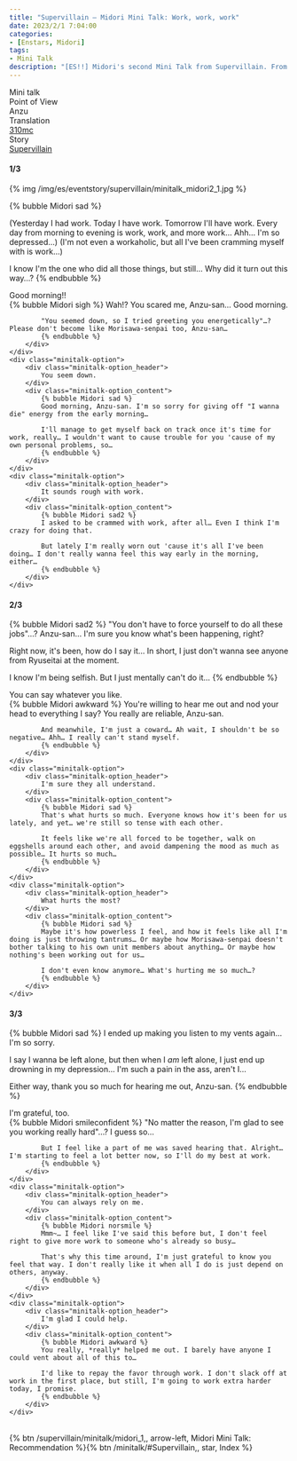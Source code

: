 ```yaml
---
title: "Supervillain – Midori Mini Talk: Work, work, work"
date: 2023/2/1 7:04:00
categories:
- [Enstars, Midori]
tags:
- Mini Talk
description: "[ES!!] Midori's second Mini Talk from Supervillain. From Anzu's POV."
---
```

<div class="three-wrapper" style="--storyColor:#5ac189;--storyColor-rgb:90,193,137;--storyColor-h:147.4;--storyColor-s:45.4%;--storyColor-l:55.5%;">
    <div class="info-area">
        <div class="info">
            <div class="info-item characters">
                <div class="label">
                    Mini talk
                </div>
                <div class="value">
								<a href="/categories/Enstars/Midori" character="Midori"></a>
                </div>
            </div>
            <div class="info-item one">
                <div class="label">
                    Point of View
                </div>
                <div class="value">
                    Anzu
                </div>
            </div>
            <div class="info-item two">
                <div class="label">
                    Translation
                </div>
                <div class="value">
                    <a href="/about">310mc</a>
                </div>
            </div>
            <div class="info-item three">
                <div class="label">
                   Story
                </div>
                <div class="value">
                    <a href="/supervillain">Supervillain</a>
                </div>
            </div>
        </div>
    </div>
</div>

<!-- more -->

#### <div mt="rare"></div> 1/3

{% img /img/es/eventstory/supervillain/minitalk_midori2_1.jpg %}

{% bubble Midori sad %}
<th>(Yesterday I had work. Today I have work. Tomorrow I'll have work. Every day from morning to evening is work, work, and more work… Ahh… I'm so depressed…)</th>

<th>(I'm not even a workaholic, but all I've been cramming myself with is work…)</th>

I know I'm the one who did all those things, but still… Why did it turn out this way…?
{% endbubble %}

<div class="minitalk" character="Anzu">
    <div class="minitalk-option">
        <div class="minitalk-option_header">
            Good morning!!
        </div>
        <div class="minitalk-option_content">
            {% bubble Midori sigh %}
            Wah!? You scared me, Anzu-san… Good morning.

            "You seemed down, so I tried greeting you energetically"…? Please don't become like Morisawa-senpai too, Anzu-san…
			{% endbubble %}
        </div>
    </div>
    <div class="minitalk-option">
        <div class="minitalk-option_header">
            You seem down.
        </div>
        <div class="minitalk-option_content">
            {% bubble Midori sad %}
            Good morning, Anzu-san. I'm so sorry for giving off "I wanna die" energy from the early morning…

            I'll manage to get myself back on track once it's time for work, really… I wouldn't want to cause trouble for you 'cause of my own personal problems, so…
			{% endbubble %}
        </div>
    </div>
    <div class="minitalk-option">
        <div class="minitalk-option_header">
            It sounds rough with work.
        </div>
        <div class="minitalk-option_content">
            {% bubble Midori sad2 %}
            I asked to be crammed with work, after all… Even I think I'm crazy for doing that.

            But lately I'm really worn out 'cause it's all I've been doing… I don't really wanna feel this way early in the morning, either…
			{% endbubble %}
        </div>
    </div>
</div>

#### <div mt="rare"></div> 2/3

{% bubble Midori sad2 %}
"You don't have to force yourself to do all these jobs"…? Anzu-san… I'm sure you know what's been happening, right?

Right now, it's been, how do I say it… In short, I just don't wanna see anyone from Ryuseitai at the moment.

I know I'm being selfish. But I just mentally can't do it…
{% endbubble %}

<div class="minitalk" character="Anzu">
    <div class="minitalk-option">
        <div class="minitalk-option_header">
            You can say whatever you like.
        </div>
        <div class="minitalk-option_content">
            {% bubble Midori awkward %}
            You're willing to hear me out and nod your head to everything I say? You really are reliable, Anzu-san.

            And meanwhile, I'm just a coward… Ah wait, I shouldn't be so negative… Ahh… I really can't stand myself.
			{% endbubble %}
        </div>
    </div>
    <div class="minitalk-option">
        <div class="minitalk-option_header">
            I'm sure they all understand.
        </div>
        <div class="minitalk-option_content">
            {% bubble Midori sad %}
            That's what hurts so much. Everyone knows how it's been for us lately, and yet… we're still so tense with each other.

            It feels like we're all forced to be together, walk on eggshells around each other, and avoid dampening the mood as much as possible… It hurts so much…
			{% endbubble %}
        </div>
    </div>
    <div class="minitalk-option">
        <div class="minitalk-option_header">
            What hurts the most?
        </div>
        <div class="minitalk-option_content">
            {% bubble Midori sad %}
            Maybe it's how powerless I feel, and how it feels like all I'm doing is just throwing tantrums… Or maybe how Morisawa-senpai doesn't bother talking to his own unit members about anything… Or maybe how nothing's been working out for us…

            I don't even know anymore… What's hurting me so much…?
			{% endbubble %}
        </div>
    </div>
</div>

#### <div mt="rare"></div> 3/3

{% bubble Midori sad %}
I ended up making you listen to my vents again… I'm so sorry.

I say I wanna be left alone, but then when I *am* left alone, I just end up drowning in my depression… I'm such a pain in the ass, aren't I…

Either way, thank you so much for hearing me out, Anzu-san.
{% endbubble %}

<div class="minitalk" character="Anzu">
    <div class="minitalk-option">
        <div class="minitalk-option_header">
          I'm grateful, too.
        </div>
        <div class="minitalk-option_content">
            {% bubble Midori smileconfident %}
            "No matter the reason, I'm glad to see you working really hard"…? I guess so…

            But I feel like a part of me was saved hearing that. Alright… I'm starting to feel a lot better now, so I'll do my best at work.
			{% endbubble %}
        </div>
    </div>
    <div class="minitalk-option">
        <div class="minitalk-option_header">
            You can always rely on me.
        </div>
        <div class="minitalk-option_content">
            {% bubble Midori norsmile %}
            Mmm~… I feel like I've said this before but, I don't feel right to give more work to someone who's already so busy…

            That's why this time around, I'm just grateful to know you feel that way. I don't really like it when all I do is just depend on others, anyway.
			{% endbubble %}
        </div>
    </div>
    <div class="minitalk-option">
        <div class="minitalk-option_header">
            I'm glad I could help.
        </div>
        <div class="minitalk-option_content">
            {% bubble Midori awkward %}
            You really, *really* helped me out. I barely have anyone I could vent about all of this to…

            I'd like to repay the favor through work. I don't slack off at work in the first place, but still, I'm going to work extra harder today, I promise.
			{% endbubble %}
        </div>
    </div>
</div>
<br>
<div toc>{% btn /supervillain/minitalk/midori_1,, arrow-left, Midori Mini Talk: Recommendation %}{% btn /minitalk/#Supervillain,, star, Index %}</div>
